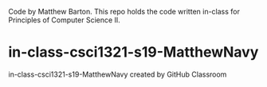 Code by Matthew Barton. This repo holds the code written in-class for Principles of Computer Science II.

# in-class-csci1321-s19-MatthewNavy
in-class-csci1321-s19-MatthewNavy created by GitHub Classroom
